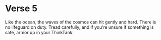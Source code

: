 # Verse 5

Like the ocean, the waves of the cosmos can hit gently and hard. There is no lifeguard on duty. Tread carefully, and if you're unsure if something is safe, armor up in your ThinkTank.
